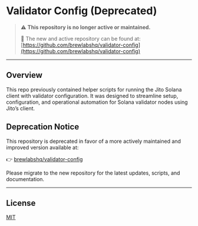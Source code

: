 # Validator Config (Deprecated)

> ⚠️ **This repository is no longer active or maintained.**
>
> 🚀 The new and active repository can be found at: [https://github.com/brewlabshq/validator-config](https://github.com/brewlabshq/validator-config)

---

## Overview

This repo previously contained helper scripts for running the Jito Solana client with validator configuration. It was designed to streamline setup, configuration, and operational automation for Solana validator nodes using Jito’s client.

## Deprecation Notice

This repository is deprecated in favor of a more actively maintained and improved version available at:

👉 [brewlabshq/validator-config](https://github.com/brewlabshq/validator-config)

Please migrate to the new repository for the latest updates, scripts, and documentation.

---

## License

[MIT](./LICENSE)
